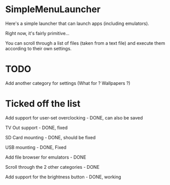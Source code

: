 SimpleMenuLauncher
==================

Here's a simple launcher that can launch apps (including emulators).

Right now, it's fairly primitive... 

You can scroll through a list of files (taken from a text file) and execute them according to their own settings.

TODO
====

Add another category for settings (What for ? Wallpapers ?)


Ticked off the list
====================

Add support for user-set overclocking -  DONE, can also be saved

TV Out support - DONE, fixed

SD Card mounting - DONE, should be fixed

USB mounting - DONE, Fixed

Add file browser for emulators - DONE

Scroll through the 2 other categories - DONE

Add support for the brightness button - DONE, working
